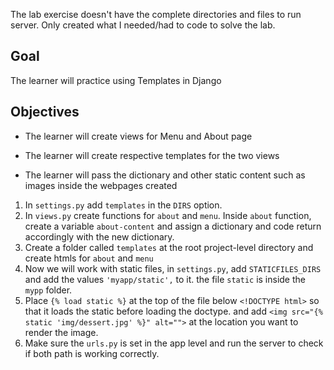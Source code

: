 The lab exercise doesn't have the complete directories and files to run server. Only created what I needed/had to code to solve the lab.

## Goal

The learner will practice using Templates in Django

## Objectives

- The learner will create views for Menu and About page

- The learner will create respective templates for the two views

- The learner will pass the dictionary and other static content such as images inside the webpages created

1. In `settings.py` add `templates` in the `DIRS` option.
2. In `views.py` create functions for `about` and `menu`. Inside `about` function, create a variable `about-content` and assign a dictionary and code return accordingly with the new dictionary.
3. Create a folder called `templates` at the root project-level directory and create htmls for `about` and `menu`
4. Now we will work with static files, in `settings.py`, add `STATICFILES_DIRS` and add the values `'myapp/static',` to it. the file `static` is inside the `mypp` folder.
5. Place `{% load static %}` at the top of the file below `<!DOCTYPE html>` so that it loads the static before loading the doctype. and add `<img src="{% static 'img/dessert.jpg' %}" alt="">` at the location you want to render the image.
6. Make sure the `urls.py` is set in the app level and run the server to check if both path is working correctly.
